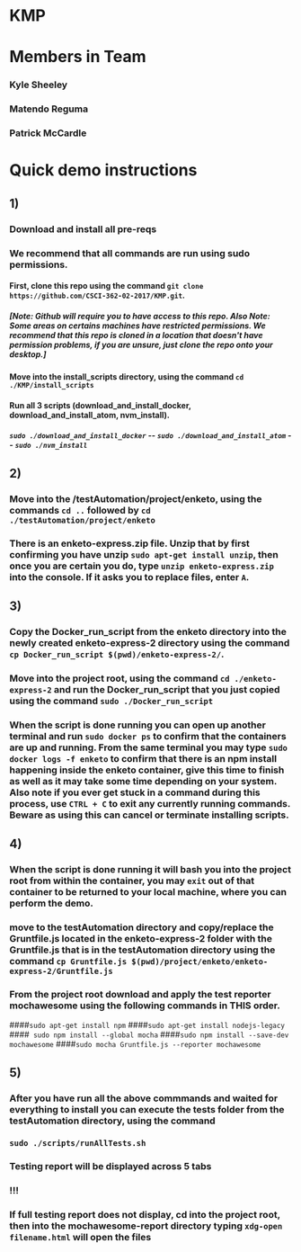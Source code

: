 # KMP
# Members in Team
### Kyle Sheeley 
### Matendo Reguma
### Patrick McCardle
# Quick demo instructions
## 1) 
### Download and install all pre-reqs

### We recommend that all commands are run using sudo permissions.
#### First, clone this repo using the command ```git clone https://github.com/CSCI-362-02-2017/KMP.git```.
##### [Note: Github will require you to have access to this repo. Also Note: Some areas on certains machines have restricted permissions. We recommend that this repo is cloned in a location that doesn't have permission problems, if you are unsure, just clone the repo onto your desktop.]
#### Move into the install_scripts directory, using the command ```cd ./KMP/install_scripts```
#### Run all 3 scripts (download_and_install_docker, download_and_install_atom, nvm_install).
##### ```sudo ./download_and_install_docker``` -- ```sudo ./download_and_install_atom``` -- ```sudo ./nvm_install```

## 2)
### Move into the /testAutomation/project/enketo, using the commands ```cd ..``` followed by ```cd ./testAutomation/project/enketo```
### There is an enketo-express.zip file. Unzip that by first confirming you have unzip ```sudo apt-get install unzip```, then once you are certain you do, type ```unzip enketo-express.zip``` into the console. If it asks you to replace files, enter ```A```.

## 3)
### Copy the Docker_run_script from the enketo directory into the newly created enketo-express-2 directory using the command ```cp Docker_run_script $(pwd)/enketo-express-2/```.
### Move into the project root, using the command ```cd ./enketo-express-2``` and run the Docker_run_script that you just copied using the command ```sudo ./Docker_run_script```
### When the script is done running you can open up another terminal and run ```sudo docker ps``` to confirm that the containers are up and running. From the same terminal you may type ```sudo docker logs -f enketo``` to confirm that there is an npm install happening inside the enketo container, give this time to finish as well as it may take some time depending on your system. Also note if you ever get stuck in a command during this process, use ```CTRL + C``` to exit any currently running commands. Beware as using this can cancel or terminate installing scripts.

## 4)
### When the script is done running it will bash you into the project root from within the container, you may ```exit``` out of that container to be returned to your local machine, where you can perform the demo.
### move to the testAutomation directory and copy/replace the Gruntfile.js located in the enketo-express-2 folder with the Gruntfile.js that is in the testAutomation directory using the command ```cp Gruntfile.js $(pwd)/project/enketo/enketo-express-2/Gruntfile.js```
### From the project root download and apply the test reporter mochawesome using the following commands in THIS order.
####```sudo apt-get install npm```
####```sudo apt-get install nodejs-legacy```
####``` sudo npm install --global mocha```
####```sudo npm install --save-dev mochawesome```
####```sudo mocha Gruntfile.js --reporter mochawesome```

## 5) 
### After you have run all the above commmands and waited for everything to install you can execute the tests folder from the testAutomation directory, using the command
### ```sudo ./scripts/runAllTests.sh```

### Testing report will be displayed across 5 tabs

### !!! 
### If full testing report does not display, cd into the project root, then into the mochawesome-report directory typing ```xdg-open filename.html``` will open the files
